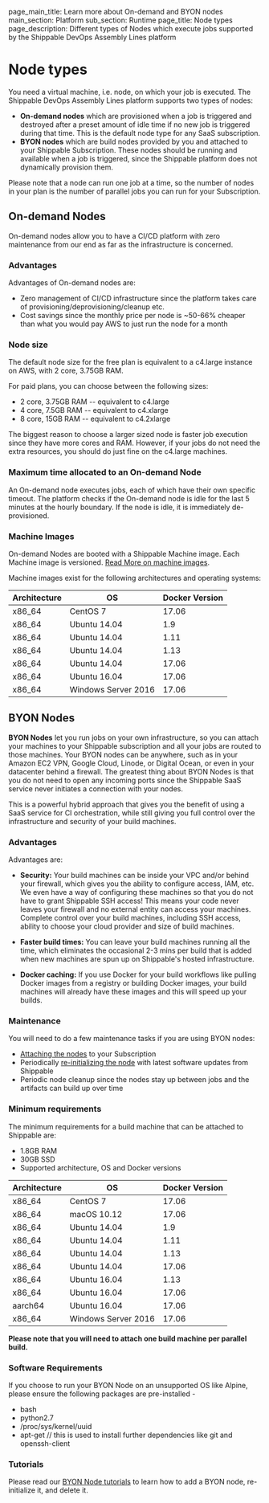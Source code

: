 page_main_title: Learn more about On-demand and BYON nodes
main_section: Platform
sub_section: Runtime
page_title: Node types
page_description: Different types of Nodes which execute jobs supported by the Shippable DevOps Assembly Lines platform

# Node types

You need a virtual machine, i.e. node, on which your job is executed. The Shippable DevOps Assembly Lines platform supports two types of nodes:

* **On-demand nodes** which are provisioned when a job is triggered and destroyed after a preset amount of idle time if no new job is triggered during that time. This is the default node type for any SaaS subscription.
* **BYON nodes** which are build nodes provided by you and attached to your Shippable Subscription. These nodes should be running and available when a job is triggered, since the Shippable platform does not dynamically provision them.

Please note that a node can run one job at a time, so the number of nodes in your plan is the number of parallel jobs you can run for your Subscription.

## On-demand Nodes

On-demand nodes allow you to have a CI/CD platform with zero maintenance from our end as far as the infrastructure is concerned.

### Advantages

Advantages of On-demand nodes are:

* Zero management of CI/CD infrastructure since the platform takes care of provisioning/deprovisioning/cleanup etc.
* Cost savings since the monthly price per node is ~50-66% cheaper than what you would pay AWS to just run the node for a month

### Node size

The default node size for the free plan is equivalent to a c4.large instance on AWS, with 2 core, 3.75GB RAM.

For paid plans, you can choose between the following sizes:

* 2 core, 3.75GB RAM -- equivalent to c4.large
* 4 core, 7.5GB RAM -- equivalent to c4.xlarge
* 8 core, 15GB RAM -- equivalent to c4.2xlarge

The biggest reason to choose a larger sized node is faster job execution since they have more cores and RAM. However, if your jobs do not need the extra resources, you should do just fine on the c4.large machines.

### Maximum time allocated to an On-demand Node

An On-demand node executes jobs, each of which have their own specific timeout. The platform checks if the On-demand node is idle for the last 5 minutes at the hourly boundary. If the node is idle, it is immediately de-provisioned.

### Machine Images

On-demand Nodes are booted with a Shippable Machine image. Each Machine image is versioned. [Read More on machine images](/platform/runtime/machine-image/ami-overview/).

Machine images exist for the following architectures and operating systems:

|Architecture|OS|Docker Version|
|---|---|---|
|x86_64|CentOS 7|17.06|
|x86_64|Ubuntu 14.04|1.9|
|x86_64|Ubuntu 14.04|1.11|s
|x86_64|Ubuntu 14.04|1.13|
|x86_64|Ubuntu 14.04|17.06|
|x86_64|Ubuntu 16.04|17.06|
|x86_64|Windows Server 2016|17.06|

## BYON Nodes

**BYON Nodes** let you run jobs on your own infrastructure, so you can attach your machines to your Shippable subscription and all your jobs are routed to those machines. Your BYON nodes can be anywhere, such as in your Amazon EC2 VPN, Google Cloud, Linode, or Digital Ocean, or even in your datacenter behind a firewall. The greatest thing about BYON Nodes is that you do not need to open any incoming ports since the Shippable SaaS service never initiates a connection with your nodes.

This is a powerful hybrid approach that gives you the benefit of using a SaaS service for CI orchestration, while still giving you full control over the infrastructure and security of your build machines.

### Advantages
Advantages are:

* **Security:** Your build machines can be inside your VPC and/or behind your firewall, which gives you the ability to configure access, IAM, etc. We even have a way of configuring these machines so that you do not have to grant Shippable SSH access! This means your code never leaves your firewall and no external entity can access your machines.
Complete control over your build machines, including SSH access, ability to choose your cloud provider and size of build machines.

* **Faster build times:** You can leave your build machines running all the time, which eliminates the occasional 2-3 mins per build that is added when new machines are spun up on Shippable's hosted infrastructure.

* **Docker caching:** If you use Docker for your build workflows like pulling Docker images from a registry or building Docker images, your build machines will already have these images and this will speed up your builds.

### Maintenance

You will need to do a few maintenance tasks if you are using BYON nodes:

* [Attaching the nodes](/platform/tutorial/runtime/custom-nodes/#add-node) to your Subscription
* Periodically [re-initializing the node](/platform/tutorial/runtime/custom-nodes/#reset-node) with latest software updates from Shippable
* Periodic node cleanup since the nodes stay up between jobs and the artifacts can build up over time

### Minimum requirements
The minimum requirements for a build machine that can be attached to Shippable are:

* 1.8GB RAM
* 30GB SSD
* Supported architecture, OS and Docker versions

|Architecture|OS|Docker Version|
|---|---|---|
|x86_64|CentOS 7|17.06|
|x86_64|macOS 10.12|17.06|
|x86_64|Ubuntu 14.04|1.9|
|x86_64|Ubuntu 14.04|1.11|
|x86_64|Ubuntu 14.04|1.13|
|x86_64|Ubuntu 14.04|17.06|
|x86_64|Ubuntu 16.04|1.13|
|x86_64|Ubuntu 16.04|17.06|
|aarch64|Ubuntu 16.04|17.06|
|x86_64|Windows Server 2016|17.06|

**Please note that you will need to attach one build machine per parallel build.**

### Software Requirements
If you choose to run your BYON Node on an unsupported OS like Alpine, please ensure the following packages are pre-installed -

* bash
* python2.7
* /proc/sys/kernel/uuid
* apt-get // this is used to install further dependencies like git and openssh-client

### Tutorials

Please read our [BYON Node tutorials](/platform/tutorial/runtime/custom-nodes/) to learn how to add a BYON node, re-initialize it, and delete it.
